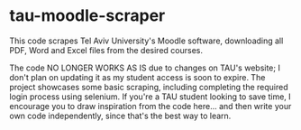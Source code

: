 # tau-moodle-scraper
This code scrapes Tel Aviv University's Moodle software, downloading all PDF, Word and Excel files from the desired courses.

The code NO LONGER WORKS AS IS due to changes on TAU's website; I don't plan on updating it as my student access is soon to expire.
The project showcases some basic scraping, including completing the required login process using selenium.
If you're a TAU student looking to save time, I encourage you to draw inspiration from the code here... and then write your own code independently, since that's the best way to learn.

